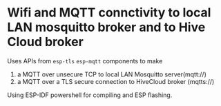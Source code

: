 # Wifi and MQTT connctivity to local LAN mosquitto broker and to Hive Cloud broker

Uses APIs from `esp-tls` `esp-mqtt`  components to make
1) a MQTT over unsecure TCP to local LAN Mosquitto server(mqtt://)
2) a MQTT over a TLS secure connection to HiveCloud broker (mqtts://)
 
Using ESP-IDF powershell for compiling and ESP flashing.

